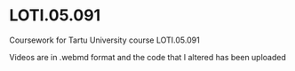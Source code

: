 # LOTI.05.091
Coursework for Tartu University course LOTI.05.091

Videos are in .webmd format and the code that I altered has been uploaded
